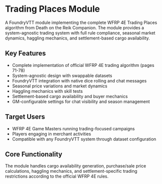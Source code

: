 # Trading Places Module

A FoundryVTT module implementing the complete WFRP 4E Trading Places algorithm from Death on the Reik Companion. The module provides a system-agnostic trading system with full rule compliance, seasonal market dynamics, haggling mechanics, and settlement-based cargo availability.

## Key Features
- Complete implementation of official WFRP 4E trading algorithm (pages 71-78)
- System-agnostic design with swappable datasets
- FoundryVTT integration with native dice rolling and chat messages
- Seasonal price variations and market dynamics
- Haggling mechanics with skill tests
- Settlement-based cargo availability and buyer mechanics
- GM-configurable settings for chat visibility and season management

## Target Users
- WFRP 4E Game Masters running trading-focused campaigns
- Players engaging in merchant activities
- Compatible with any FoundryVTT system through dataset configuration

## Core Functionality
The module handles cargo availability generation, purchase/sale price calculations, haggling mechanics, and settlement-specific trading restrictions according to the official WFRP 4E rules.
